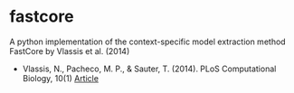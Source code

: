 # fastcore

A python implementation of the context-specific model extraction method FastCore by Vlassis et al. (2014)


* Vlassis, N., Pacheco, M. P., & Sauter, T. (2014). PLoS Computational Biology, 10(1) [Article](http://journals.plos.org/ploscompbiol/article?id=10.1371/journal.pcbi.1003424)
